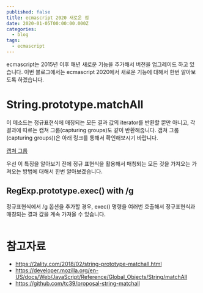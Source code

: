 ```yaml
---
published: false
title: ecmascript 2020 새로운 점
date: 2020-01-05T00:00:00.000Z
categories:
  - blog
tags:
  - ecmascript
---
```

ecmascript는 2015년 이후 매년 새로운 기능을 추가해서 버전을 업그레이드 하고 있습니다. 이번 블로그에서는 ecmascript 2020에서 새로운 기능에 대해서 한번 알아보도록 하겠습니다.

# String.prototype.matchAll

이 메소드는 정규표현식에 매칭되는 모든 결과 값의 iterator를 반환할 뿐만 아니고, 각 결과에 따르는 캡쳐 그룹(capturing groups)도 같이 반환해줍니다. 갭쳐 그룹(capturing groups))은 아래 링크를 통해서 확인해보시기 바랍니다.

[캡쳐 그룹](https://javascript.info/regexp-groups "캡쳐 그룹")

우선 이 특징을 알아보기 전에 정규 표현식을 활용해서 매칭되는 모든 것을 가져오는 가져오는 방법에 대해서 한번 알아보겠습니다.

## RegExp.prototype.exec() with /g

정규표현식에서 /g 옵션을 추가할 경우, exec() 명령을 여러번 호출해서 정규표현식과 매칭되는 결과 값을 계속 가져올 수 있습니다.

```javascript


```

# 참고자료

* https://2ality.com/2018/02/string-prototype-matchall.html
* https://developer.mozilla.org/en-US/docs/Web/JavaScript/Reference/Global_Objects/String/matchAll
* https://github.com/tc39/proposal-string-matchall


